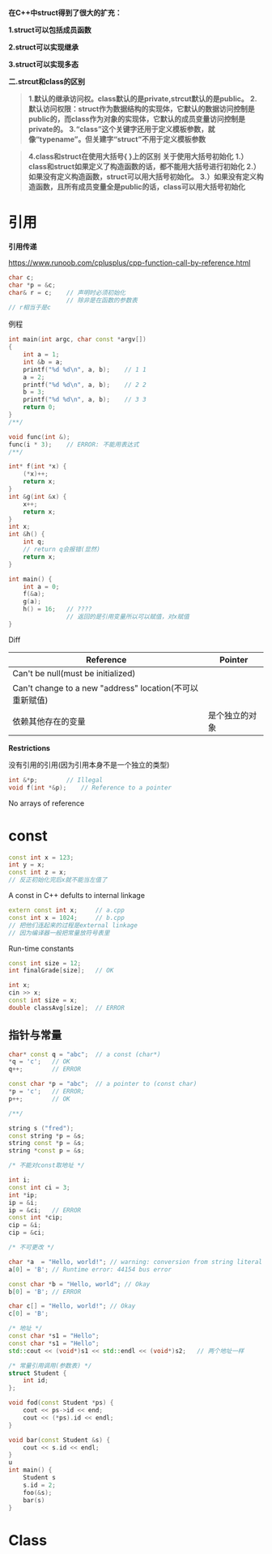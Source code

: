 **在C++中struct得到了很大的扩充：**

**1.struct可以包括成员函数**

**2.struct可以实现继承**

**3.struct可以实现多态**



**二.strcut和class的区别**

> **1.默认的继承访问权。class默认的是private,strcut默认的是public。**
> **2.默认访问权限：struct作为数据结构的实现体，它默认的数据访问控制是public的，而class作为对象的实现体，它默认的成员变量访问控制是private的。**
> **3.“class”这个关键字还用于定义模板参数，就像“typename”。但关建字“struct”不用于定义模板参数**



> **4.class和struct在使用大括号{ }上的区别**
> **关于使用大括号初始化**
> **1.）class和struct如果定义了构造函数的话，都不能用大括号进行初始化**
> **2.）如果没有定义构造函数，struct可以用大括号初始化。**
> **3.）如果没有定义构造函数，且所有成员变量全是public的话，class可以用大括号初始化**

# 引用

**引用传递**

https://www.runoob.com/cplusplus/cpp-function-call-by-reference.html

```cpp
char c;
char *p = &c;
char& r = c;	// 声明时必须初始化
				// 除非是在函数的参数表
// r相当于是c
```



例程

```cpp
int main(int argc, char const *argv[])
{
	int a = 1;
	int &b = a;
	printf("%d %d\n", a, b);	// 1 1
	a = 2;
	printf("%d %d\n", a, b);	// 2 2
	b = 3;
	printf("%d %d\n", a, b);	// 3 3
	return 0;
}
/**/

void func(int &);
func(i * 3);	// ERROR: 不能用表达式
/**/

int* f(int *x) {
	(*x)++;
	return x;
}
int &g(int &x) {
	x++;
	return x;
}
int x;
int &h() {
	int q;
    // return q会报错(显然)
	return x;
}

int main() {
	int a = 0;
	f(&a);
	g(a);
	h() = 16;	// ????
    			// 返回的是引用变量所以可以赋值，对x赋值
}


```

Diff

| Reference                                                | Pointer        |
| -------------------------------------------------------- | -------------- |
| Can't be null(must be initialized)                       |                |
| Can't change to a new "address" location(不可以重新赋值) |                |
| 依赖其他存在的变量                                       | 是个独立的对象 |

**Restrictions**

没有引用的引用(因为引用本身不是一个独立的类型)

```cpp
int &*p;		// Illegal
void f(int *&p);	// Reference to a pointer

```

No arrays of reference

# const

```cpp
const int x = 123;
int y = x;
const int z = x;
// 反正初始化完后x就不能当左值了
```

A const in C++ defults to internal linkage

```cpp
extern const int x;		// a.cpp
const int x = 1024;		// b.cpp
// 把他们连起来的过程是external linkage
// 因为编译器一般把常量放符号表里
```

Run-time constants

```cpp
const int size = 12;
int finalGrade[size];	// OK

int x;
cin >> x;
const int size = x;
double classAvg[size];	// ERROR
```

## 指针与常量

```cpp
char* const q = "abc";	// a const (char*)
*q = 'c';	// OK
q++;		// ERROR

const char *p = "abc";	// a pointer to (const char)
*p = 'c';	// ERROR;
p++;		// OK

/**/

string s ("fred");
const string *p = &s;
string const *p = &s;
string *const p = &s;

/* 不能对const取地址 */

int i;
const int ci = 3;
int *ip;
ip = &i;
ip = &ci;	// ERROR
const int *cip;
cip = &i;
cip = &ci;

/* 不可更改 */

char *a  = "Hello, world!";	// warning: conversion from string literal to 'char *' is deprecated(不再被支持)
a[0] = 'B';	// Runtime error: 44154 bus error

const char *b = "Hello, world";	// Okay
b[0] = 'B';	// ERROR

char c[] = "Hello, world!";	// Okay
c[0] = 'B';

/* 地址 */
const char *s1 = "Hello";
const char *s1 = "Hello";
std::cout << (void*)s1 << std::endl << (void*)s2;	// 两个地址一样

/* 常量引用调用(参数表) */
struct Student {
	int id;
};

void fod(const Student *ps) {
	cout << ps->id << end;
	cout << (*ps).id << endl;
}

void bar(const Student &s) {
	cout << s.id << endl;
}
u
int main() {
	Student s
	s.id = 2;
	foo(&s);
	bar(s)
}
```



# Class

